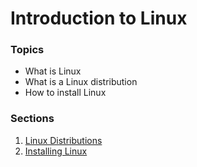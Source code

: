 # Introduction to Linux

### Topics

- What is Linux
- What is a Linux distribution
- How to install Linux

### Sections

1. [Linux Distributions](linux-distributions.md)
2. [Installing Linux](installing-linux.md)
